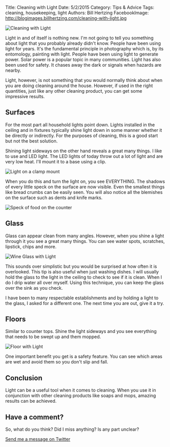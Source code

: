 Title: Cleaning with Light
Date: 5/2/2015
Category: Tips & Advice
Tags: cleaning, housekeeping, light
Authors: Bill Hertzing
FacebookImage: http://blogimages.billhertzing.com/cleaning-with-light.jpg

![Cleaning with Light](http://blogimages.billhertzing.com/cleaning-with-light.jpg)

Light in and of itself is nothing new.  I'm not going to tell you something about light that you probably already didn't know.  People have been using light for years.  It's the fundamental principle in photography which is, by its entomology, painting with light.  People have been using light to generate power.  Solar power is a popular topic in many communities.  Light has also been used for safety.  It chases away the dark or signals when hazards are nearby.

Light, however, is not something that you would normally think about when you are doing cleaning around the house.  However, if used in the right quantities, just like any other cleaning product, you can get some impressive results.

## Surfaces

For the most part all household lights point down.  Lights installed in the ceiling and in fixtures typically shine light down in some manner whether it be directly or indirectly.  For the purposes of cleaning, this is a good start but not the best solution.

Shining light sideways on the other hand reveals a great many things.  I like to use and LED light.  The LED lights of today throw out a lot of light and are very low heat.  I'll mount it to a base using a clip.  

![Light on a clamp mount](http://blogimages.billhertzing.com/light-on-clamp.jpg)

When you do this and turn the light on, you see EVERYTHING.  The shadows of every little speck on the surface are now visible.  Even the smallest things like bread crumbs can be easily seen.  You will also notice all the blemishes on the surface such as dents and knife marks.

![Speck of food on the counter](http://blogimages.billhertzing.com/speck-on-counter.jpg)

## Glass

Glass can appear clean from many angles.  However, when you shine a light through it you see a great many things.  You can see water spots, scratches, lipstick, chips and more.  

![Wine Glass with Light](http://blogimages.billhertzing.com/wine-glass-light.jpg)

This sounds over simplistic but you would be surprised at how often it is overlooked.  This tip is also useful when just washing dishes.  I will usually hold the glass to the light in the ceiling to check to see if it is clean.  When I do I drip water all over myself.   Using this technique, you can keep the glass over the sink as you check.

I have been to many respectable establishments and by holding a light to the glass, I asked for a different one.  The next time you are out, give it a try. 

## Floors

Similar to counter tops.   Shine the light sideways and you see everything that needs to be swept up and them mopped.  

![Floor with Light](http://blogimages.billhertzing.com/floor-with-light.jpg)

One important benefit you get is a safety feature.   You can see which areas are wet and avoid them so you don't slip and fall.  

## Conclusion

Light can be a useful tool when it comes to cleaning.  When you use it in conjunction with other cleaning products like soaps and mops, amazing results can be achieved.


## Have a comment? ##
So, what do you think? Did I miss anything?  Is any part unclear?

[Send me a message on Twitter](https://twitter.com/BillHertzing)
